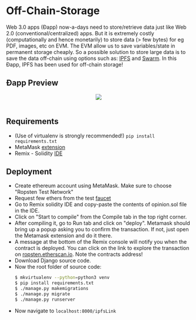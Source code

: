 # Off-Chain-Storage

Web 3.0 apps (Ðapp) now-a-days need to store/retrieve data just like Web 2.0 (conventional/centralized) apps. But it is extremely costly (computationally and hence monetarily) to store data (> few bytes) for eg PDF, images, etc on EVM. The EVM allow us to save variables/state in permanent storage cheaply. So a possible solution to store large data is to save the data off-chain using options such as: [IPFS](https://ipfs.io/) and [Swarm](http://swarm-guide.readthedocs.io/en/latest/introduction.html). In this Ðapp, IPFS has been used for off-chain storage!

## Ðapp Preview
<div align="center">
    <img src="https://pyofey.pythonanywhere.com/static/dapp.png"><br><br>
 </div>

## Requirements

- (Use of virtualenv is strongly recommended!) `pip install requirements.txt`
- MetaMask [extension](https://metamask.io/)
- Remix - Solidity [IDE](https://remix.ethereum.org/#optimize=true)

## Deployment

- Create ethereum account using MetaMask. Make sure to choose "Ropsten Test Network"
- Request few ethers from the test [faucet](https://faucet.metamask.io/)
- Go to Remix solidity IDE and copy-paste the contents of opinion.sol file in the IDE.
- Click on "Start to compile" from the Compile tab in the top right corner.
- After compiling it, go to Run tab and click on "deploy". Metamask should bring up a popup asking you to confirm the transaction. If not, just open the Metamask extension and do it there.
- A message at the bottom of the Remix console will notify you when the contract is deployed. You can click on the link to explore the transaction on [ropsten.etherscan.io](https://ropsten.etherscan.io/). Note the contracts address!
- Download Django source code.
- Now the root folder of source code:
    ```bash
    $ mkvirtualenv --python=python3 venv
    $ pip install requirements.txt
    $ ./manage.py makemigrations
    $ ./manage.py migrate
    $ ./manage.py runserver
  ```
- Now navigate to `localhost:8000/ipfsLink`

